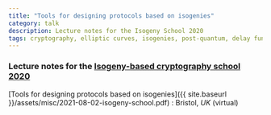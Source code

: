 ```yaml
---
title: "Tools for designing protocols based on isogenies"
category: talk
description: Lecture notes for the Isogeny School 2020
tags: cryptography, elliptic curves, isogenies, post-quantum, delay functions
---
```


### Lecture notes for the [Isogeny-based cryptography school 2020](https://isogenyschool2020.co.uk/)

[Tools for designing protocols based on isogenies]({{ site.baseurl }}/assets/misc/2021-08-02-isogeny-school.pdf)
: Bristol, *UK* (virtual)
